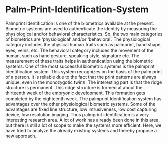# Palm-Print-Identification-System
Palmprint Identification is one of the biometrics available at the present. Biometric systems are used to authenticate the identity by measuring the physiological and/or behavioral characteristics. So, the two main categories of biometrics are ‘physiological’ and/or ‘behavioral’. The physiological category includes the physical human traits such as palmprint, hand shape, eyes, veins, etc. The behavioral category includes the movement of the human, such as hand gesture, speaking style, signature etc. The measurement of these traits helps in authentication using the biometric systems. One of the most successful biometric systems is the palmprint Identification system. This system recognizes on the basis of the palm print of a person. It is reliable due to the fact that the print patterns are always unique, even in the monozygotic twins. The interesting part is that the ridge structure is permanent. This ridge structure is formed at about the thirteenth week of the embryonic development. This formation gets completed by the eighteenth week. The palmprint Identification system has advantages over the other physiological biometric systems. Some of the advantages are fixed line structure, low intrusiveness, low cost capturing device, low resolution imaging. Thus palmprint identification is a very interesting research area. A lot of work has already been done in this area, but there is still a lot of scope to make the systems more efficient. Here, we have tried to analyze the already existing systems and thereby propose a new approach.
